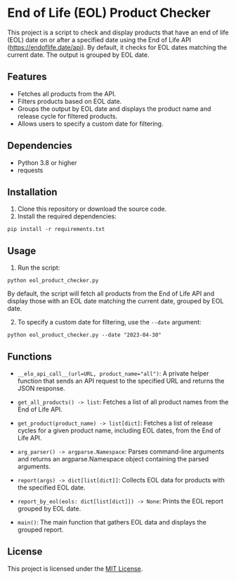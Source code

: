 # End of Life (EOL) Product Checker

This project is a script to check and display products that have an end of life (EOL) date on or after a specified date using the End of Life API (https://endoflife.date/api). By default, it checks for EOL dates matching the current date. The output is grouped by EOL date.

## Features

- Fetches all products from the API.
- Filters products based on EOL date.
- Groups the output by EOL date and displays the product name and release cycle for filtered products.
- Allows users to specify a custom date for filtering.

## Dependencies

- Python 3.8 or higher
- requests

## Installation

1. Clone this repository or download the source code.
2. Install the required dependencies:

```
pip install -r requirements.txt
```

## Usage

1. Run the script:

```
python eol_product_checker.py
```

By default, the script will fetch all products from the End of Life API and display those with an EOL date matching the current date, grouped by EOL date.

2. To specify a custom date for filtering, use the `--date` argument:

```
python eol_product_checker.py --date "2023-04-30"
```

## Functions

- `__elo_api_call__(url=URL, product_name="all")`: A private helper function that sends an API request to the specified URL and returns the JSON response.

- `get_all_products() -> list`: Fetches a list of all product names from the End of Life API.

- `get_product(product_name) -> list[dict]`: Fetches a list of release cycles for a given product name, including EOL dates, from the End of Life API.

- `arg_parser() -> argparse.Namespace`: Parses command-line arguments and returns an argparse.Namespace object containing the parsed arguments.

- `report(args) -> dict[list[dict]]`: Collects EOL data for products with the specified EOL date.

- `report_by_eol(eols: dict[list[dict]]) -> None`: Prints the EOL report grouped by EOL date.

- `main()`: The main function that gathers EOL data and displays the grouped report.

## License

This project is licensed under the [MIT License](LICENSE).

